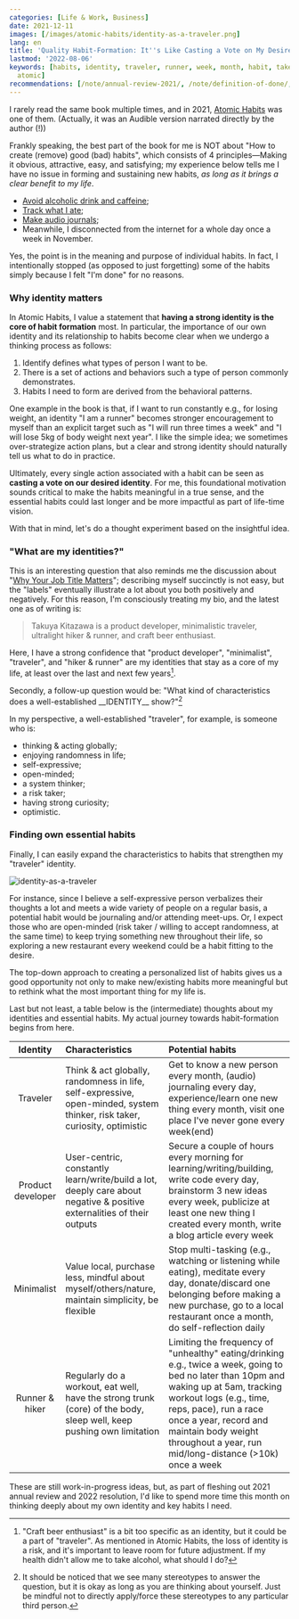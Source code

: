 ```yaml
---
categories: [Life & Work, Business]
date: 2021-12-11
images: [/images/atomic-habits/identity-as-a-traveler.png]
lang: en
title: 'Quality Habit-Formation: It''s Like Casting a Vote on My Desired Identity'
lastmod: '2022-08-06'
keywords: [habits, identity, traveler, runner, week, month, habit, taker, expressive,
  atomic]
recommendations: [/note/annual-review-2021/, /note/definition-of-done/, /note/audio-journaling/]
---
```

 
I rarely read the same book multiple times, and in 2021, [Atomic Habits](https://jamesclear.com/atomic-habits) was one of them. (Actually, it was an Audible version narrated directly by the author (!))
 
Frankly speaking, the best part of the book for me is NOT about "How to create (remove) good (bad) habits", which consists of 4 principles&mdash;Making it obvious, attractive, easy, and satisfying; my experience below tells me I have no issue in forming and sustaining new habits, *as long as it brings a clear benefit to my life*.
 
- [Avoid alcoholic drink and caffeine](/note/unusual-drinking-and-eating-habits/);
- [Track what I ate](/note/sustainable-diets/);
- [Make audio journals](/note/audio-journaling/);
- Meanwhile, I disconnected from the internet for a whole day once a week in November.
 
Yes, the point is in the meaning and purpose of individual habits. In fact, I intentionally stopped (as opposed to just forgetting) some of the habits simply because I felt "I'm done" for no reasons.
 
### Why identity matters
 
In Atomic Habits, I value a statement that **having a strong identity is the core of habit formation** most. In particular, the importance of our own identity and its relationship to habits become clear when we undergo a thinking process as follows:
 
1. Identify defines what types of person I want to be.
2. There is a set of actions and behaviors such a type of person commonly demonstrates.
3. Habits I need to form are derived from the behavioral patterns.
 
One example in the book is that, if I want to run constantly e.g., for losing weight, an identity "I am a runner" becomes stronger encouragement to myself than an explicit target such as "I will run three times a week" and "I will lose 5kg of body weight next year". I like the simple idea; we sometimes over-strategize action plans, but a clear and strong identity should naturally tell us what to do in practice.
 
Ultimately, every single action associated with a habit can be seen as **casting a vote on our desired identity**. For me, this foundational motivation sounds critical to make the habits meaningful in a true sense, and the essential habits could last longer and be more impactful as part of life-time vision.

With that in mind, let's do a thought experiment based on the insightful idea.
 
### "What are my identities?"
 
This is an interesting question that also reminds me the discussion about "[Why Your Job Title Matters](/note/why-job-title-matters/)"; describing myself succinctly is not easy, but the "labels" eventually illustrate a lot about you both positively and negatively. For this reason, I'm consciously treating my bio, and the latest one as of writing is:
 
> Takuya Kitazawa is a product developer, minimalistic traveler, ultralight hiker & runner, and craft beer enthusiast.
 
Here, I have a strong confidence that "product developer", "minimalist", "traveler", and "hiker & runner" are my identities that stay as a core of my life, at least over the last and next few years[^1].
 
Secondly, a follow-up question would be: "What kind of characteristics does a well-established \_\_IDENTITY\_\_ show?"[^2]
 
In my perspective, a well-established "traveler", for example, is someone who is:
 
- thinking & acting globally;
- enjoying randomness in life;
- self-expressive;
- open-minded;
- a system thinker;
- a risk taker;
- having strong curiosity;
- optimistic.
 
### Finding own essential habits
 
Finally, I can easily expand the characteristics to habits that strengthen my "traveler" identity.
 
![identity-as-a-traveler](/images/atomic-habits/identity-as-a-traveler.png)
 
For instance, since I believe a self-expressive person verbalizes their thoughts a lot and meets a wide variety of people on a regular basis, a potential habit would be journaling and/or attending meet-ups. Or, I expect those who are open-minded (risk taker / willing to accept randomness, at the same time) to keep trying something new throughout their life, so exploring a new restaurant every weekend could be a habit fitting to the desire.
 
The top-down approach to creating a personalized list of habits gives us a good opportunity not only to make new/existing habits more meaningful but to rethink what the most important thing for my life is.
 
Last but not least, a table below is the (intermediate) thoughts about my identities and essential habits. My actual journey towards habit-formation begins from here.
 
|Identity|Characteristics|Potential habits|
|:---:|:---|:---|
|Traveler|Think & act globally, randomness in life, self-expressive, open-minded, system thinker, risk taker, curiosity, optimistic|Get to know a new person every month, (audio) journaling every day, experience/learn one new thing every month, visit one place I've never gone every week(end)|
|Product developer|User-centric, constantly learn/write/build a lot, deeply care about negative & positive externalities of their outputs|Secure a couple of hours every morning for learning/writing/building, write code every day, brainstorm 3 new ideas every week, publicize at least one new thing I created every month, write a blog article every week|
|Minimalist|Value local, purchase less, mindful about myself/others/nature, maintain simplicity, be flexible|Stop multi-tasking (e.g., watching or listening while eating), meditate every day, donate/discard one belonging before making a new purchase, go to a local restaurant once a month, do self-reflection daily|
|Runner & hiker|Regularly do a workout, eat well, have the strong trunk (core) of the body, sleep well, keep pushing own limitation|Limiting the frequency of "unhealthy" eating/drinking e.g., twice a week, going to bed no later than 10pm and waking up at 5am, tracking workout logs (e.g., time, reps, pace), run a race once a year, record and maintain body weight throughout a year, run mid/long-distance (>10k) once a week|
 
These are still work-in-progress ideas, but, as part of fleshing out 2021 annual review and 2022 resolution, I'd like to spend more time this month on thinking deeply about my own identity and key habits I need.
 
[^1]: "Craft beer enthusiast" is a bit too specific as an identity, but it could be a part of "traveler". As mentioned in Atomic Habits, the loss of identity is a risk, and it's important to leave room for future adjustment. If my health didn't allow me to take alcohol, what should I do?

[^2]: It should be noticed that we see many stereotypes to answer the question, but it is okay as long as you are thinking about yourself. Just be mindful not to directly apply/force these stereotypes to any particular third person.